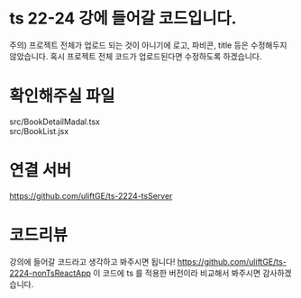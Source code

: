 # ts 22-24 강에 들어갈 코드입니다.

주의) 프로젝트 전체가 업로드 되는 것이 아니기에 로고, 파비콘, title 등은 수정해두지 않았습니다. 혹시 프로젝트 전체 코드가 업로드된다면 수정하도록 하겠습니다.

# 확인해주실 파일 

src/BookDetailMadal.tsx <br/>
src/BookList.jsx

# 연결 서버
https://github.com/uliftGE/ts-2224-tsServer

# 코드리뷰

강의에 들어갈 코드라고 생각하고 봐주시면 됩니다!
https://github.com/uliftGE/ts-2224-nonTsReactApp
이 코드에 ts 를 적용한 버전이라 비교해서 봐주시면 감사하겠습니다. 

